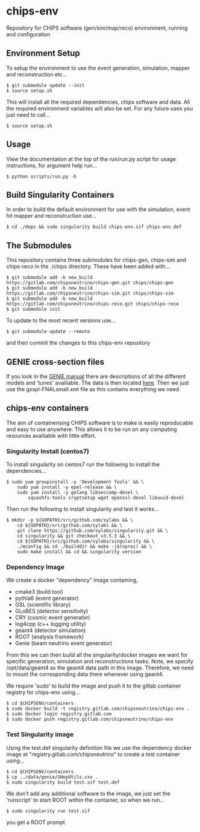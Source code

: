 # chips-env

Repository for CHIPS software (gen/sim/map/reco) environment, running and configuration 

## Environment Setup

To setup the environment to use the event generation, simulation, mapper and reconstruction etc...

```
$ git submodule update --init
$ source setup.sh
```

This will install all the required dependencies, chips software and data. All the required environment variables will also be set.
For any future uses you just need to call...

```
$ source setup.sh
```

## Usage

View the documentation at the top of the run/run.py script for usage instructions, for argument help run...

```
$ python scripts/run.py -h
```

## Build Singularity Containers

In order to build the default environment for use with the simulation, event hit mapper and reconstruction use...

```
$ cd ./deps && sudo singularity build chips-env.sif chips-env.def
```

## The Submodules

This repository contains three submodules for chips-gen, chips-sim and chips-reco in the ./chips directory.
These have been added with...

```
$ git submodule add -b new_build https://gitlab.com/chipsneutrino/chips-gen.git chips/chips-gen
$ git submodule add -b new_build https://gitlab.com/chipsneutrino/chips-sim.git chips/chips-sim
$ git submodule add -b new_build https://gitlab.com/chipsneutrino/chips-reco.git chips/chips-reco
$ git submodule init
```

To update to the most recent versions use...

```
$ git submodule update --remote
```

and then commit the changes to this chips-env repository

## GENIE cross-section files

If you look in the [GENIE manual](https://genie-docdb.pp.rl.ac.uk/DocDB/0000/000002/006/man.pdf) there are descriptions of all the different models and 'tunes' availiable. The data is then located [here](http://scisoft.fnal.gov/scisoft/packages/genie_xsec). Then we just use the gxspl-FNALsmall.xml file as this contains everything we need.

## chips-env containers

The aim of containerising CHIPS software is to make is easily reproducable and easy to use anywhere. This allows it to be run on any computing resources availiable with little effort.

### Singularity Install (centos7)

To install singularity on centos7 run the following to install the dependencies...

```
$ sudo yum groupinstall -y 'Development Tools' && \
	sudo yum install -y epel-release && \
	sudo yum install -y golang libseccomp-devel \
  		squashfs-tools cryptsetup wget openssl-devel libuuid-devel
```

Then run the following to install singularity and test it works...

```
$ mkdir -p ${GOPATH}/src/github.com/sylabs && \
	cd ${GOPATH}/src/github.com/sylabs && \
	git clone https://github.com/sylabs/singularity.git && \
	cd singularity && git checkout v3.5.3 && \
	cd ${GOPATH}/src/github.com/sylabs/singularity && \
	./mconfig && cd ./builddir && make -j$(nproc) && \
	sudo make install && cd && singularity version
```

### Dependency Image

We create a docker "dependency" image containing,

 - cmake3 (build tool)
 - pythia6 (event generator)
 - GSL (scientific library)
 - GLoBES (detector sensitivity)
 - CRY (cosmic event generator)
 - log4cpp (c++ logging utility)
 - geant4 (detector simulation)
 - ROOT (analysis framework)
 - Genie (beam neutrino event generator)

From this we can then build all the singularity/docker images we want for specific generation, simulation and reconstructions tasks.
Note, we specify /opt/data/geant4 as the geant4 data path in this image. Therefore, we need to mount the corresponding data there whenever using geant4.

We require 'sudo' to build the image and push it to the gitlab container registry for chips-env using...

```
$ cd $CHIPSENV/containers
$ sudo docker build -t registry.gitlab.com/chipsneutrino/chips-env .
$ sudo docker login registry.gitlab.com
$ sudo docker push registry.gitlab.com/chipsneutrino/chips-env
```

### Test Singularity image

Using the test.def singularity definition file we use the dependency docker image at "registry.gitlab.com/chipsneutrino" to create a test container using...

```
$ cd $CHIPSENV/containers
$ cp ../data/genie/GHepUtils.cxx .
$ sudo singularity build test.sif test.def
```

We don't add any additional software to the image, we just set the 'runscript' to start ROOT within the container, so when we run...

```
$ sudo singularity run test.sif
```

you get a ROOT prompt
